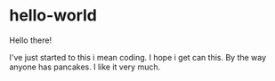 # hello-world

Hello there!

I've just started to this i mean coding. I hope i get can this.
By the way anyone has pancakes. I like it very much.
